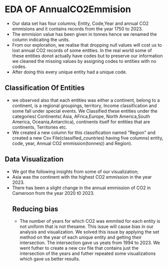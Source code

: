 # EDA OF AnnualCO2Emmision
- Our data set has four columns; Entity, Code,Year and annual CO2 emmisions and it contains records from the year 1750 to 2023.
- The emmision value has been given in tonnes hence we renamed the column indicating the units. 
- From our exploration, we realise that dropping null values will cost us to lost annual CO2 records of some entities. In the real world some of these entities donot actually have codes but to preserve our information we cleaned the missing values by assigning codes to entities with no codes. 
- After doing this every unique entity had a unique code. 
## Classification Of Entities
- we observed also that each entities was either a continent, belong to a continent, is a regional groupings, territory, Income classification and some fall under special events. We Classified these entities under the categories( Continents( Asia, AFrica,Europe, North America,South America, Oceania,Antarctica), continents itself for entities that are continents, Territories etc.
- We created a new column for this classification named "Region" and created a new Csv File(classified_countries) having five columns( entity, code, year, Annual CO2 emmission(tonnes)) and Region).
## Data Visualization
- We got the following insights from some of our visualization;
- Asia was the continent with the highest CO2 emmission in the year 2023.
- There has been a slight change in the annual emmission of CO2 in Cameroon from the year 2020 t0 2023.
  ## Reducing bias
  - The number of years for which CO2 was emmited for each entity is not uniform that is not thesame. This issue will cause bias in our analysis and visualization. We solved this issue by applying the set method on the year of each unique entity and getting their intersection. The intersection gave us yeats from 1994 to 2023. We went futher to create a new csv file that contains just the intersection of the years and futher repeated some visualizations which gave us better results.
